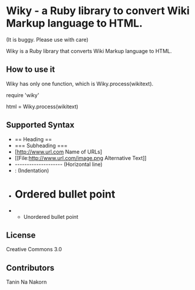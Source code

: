 Wiky - a Ruby library to convert Wiki Markup language to HTML.
=======================

(It is buggy. Please use with care)

Wiky is a Ruby library that converts Wiki Markup language to HTML.


How to use it
-------------------
Wiky has only one function, which is Wiky.process(wikitext).

require 'wiky'

html = Wiky.process(wikitext)


Supported Syntax
-------------------
* == Heading ==
* === Subheading ===
* [http://www.url.com Name of URLs]
* [[File:http://www.url.com/image.png Alternative Text]]
* -------------------- (Horizontal line)
* : (Indentation)
* # Ordered bullet point
* * Unordered bullet point


License
------------------
Creative Commons 3.0


Contributors
-------------------
Tanin Na Nakorn